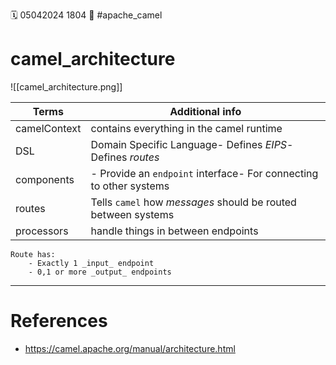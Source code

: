 🗓️ 05042024 1804
📎 #apache_camel

# camel_architecture

![[camel_architecture.png]]

| Terms        | Additional info                                                    |
| ------------ | ------------------------------------------------------------------ |
| camelContext | contains everything in the camel runtime                           |
| DSL          | Domain Specific Language- Defines _EIPS_- Defines _routes_         |
| components   | - Provide an `endpoint` interface- For connecting to other systems |
| routes       | Tells `camel` how _messages_ should be routed between systems      |
| processors   | handle things in between endpoints                                 |

```ad-important
Route has:
	- Exactly 1 _input_ endpoint
	- 0,1 or more _output_ endpoints
```

---

# References

- https://camel.apache.org/manual/architecture.html
